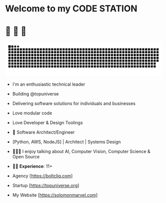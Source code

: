 # Welcome to my **CODE STATION** 

# 🦄 🦄 🦄

![game lol](https://raw.githubusercontent.com/louislam/louislam/output/github-contribution-grid-snake.svg)

- I'm an enthusiastic technical leader 
- Building @topuniverse
- Delivering software solutions for individuals and businesses
- Love modular code
- Love Developer & Design Toolings

- 🦄 Software Architect/Engineer 
- [Python, AWS, NodeJS] | Architect | Systems Design
- 👩🏽‍💻 I enjoy talking about AI, Computer Vision, Computer Science & Open Source

- 👷🏾 **Experience**: 11+
- Agency [https://boltcliq.com]
- Startup [https://topuniverse.org]
- My Website [https://solomonmarvel.com]


